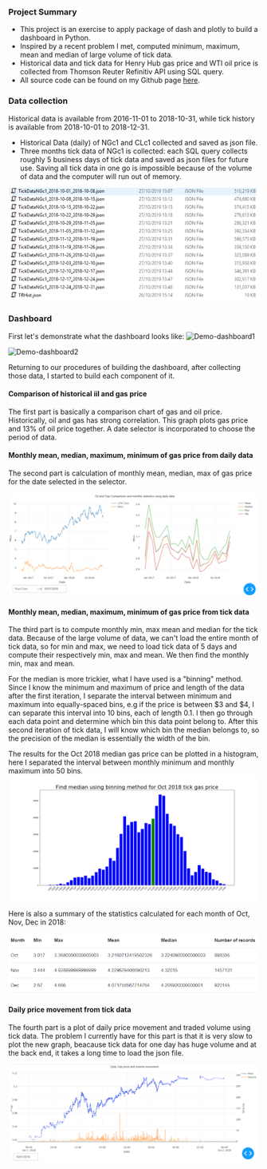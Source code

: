 
### Project Summary

* This project is an exercise to apply package of dash and plotly to build a dashboard in Python. 
* Inspired by a recent problem I met, computed minimum, maximum, mean and median of large volume of tick data.
* Historical data and tick data for Henry Hub gas price and WTI oil price is collected from Thomson Reuter Refinitiv API using SQL query.
* All source code can be found on my Github page [here](https://github.com/sikunzzz/Python-Dashboard).

### Data collection 
Historical data is available from 2016-11-01 to 2018-10-31, while tick history is available from 2018-10-01 to 2018-12-31.

* Historical Data (daily) of NGc1 and CLc1 collected and saved as json file.
* Three months tick data of NGc1 is collected: each SQL query collects roughly 5 business days of tick data and saved as json files for future use. Saving all tick data in one go is impossible because of the volume of data and the computer will run out of memory.

![data-list](/images/json-list.PNG)

### Dashboard
First let's demonstrate what the dashboard looks like:
![Demo-dashboard1](https://j.gifs.com/XLp3Ao.gif)

![Demo-dashboard2](https://j.gifs.com/6XKk7z.gif)

Returning to our procedures of building the dashboard, after collecting those data, I started to build each component of it.

#### Comparison of historical iil and gas price
The first part is basically a comparison chart of gas and oil price. Historically, oil and gas has strong correlation. This graph plots gas price and 13% of oil price together. A date selector is incorporated to choose the period of data.

#### Monthly mean, median, maximum, minimum of gas price from daily data
The second part is calculation of monthly mean, median, max of gas price for the date selected in the selector.

![hist-gas](/images/historical-gas.PNG)

#### Monthly mean, median, maximum, minimum of gas price from tick data
The third part is to compute monthly min, max mean and median for the tick data. Because of the large volume of data, we can't load the entire month of tick data, so for min and max, we need to load tick data of 5 days and compute their respectively min, max and mean. We then find the monthly min, max and mean. 

For the median is more trickier, what I have used is a "binning" method. Since I know the minimum and maximum of price and length of the data after the first iteration, I separate the interval between minimum and maximum into equally-spaced bins, e.g if the price is between $3 and $4, I can separate this interval into 10 bins, each of length 0.1. I then go through each data point and determine which bin this data point belong to. After this second iteration of tick data, I will know which bin the median belongs to, so the precision of the median is essentially the width of the bin.

The results for the Oct 2018 median gas price can be plotted in a histogram, here I separated the interval between monthly minimum and monthly maximum into 50 bins.
![median-tick](/images/oct-median.PNG)

Here is also a summary of the statistics calculated for each month of Oct, Nov, Dec in 2018:

![summary-stat](/images/summary-stats.PNG)


#### Daily price movement from tick data
The fourth part is a plot of daily price movement and traded volume using tick data. The problem I currently have for this part is that  it is very slow to plot the new graph, beacause tick data for one day has huge volume and at the back end, it takes a long time to load the json file.

![tick-gas](/images/tick-gas.PNG)



